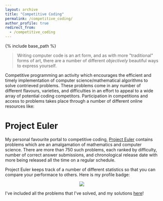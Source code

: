```yaml
---
layout: archive
title: "Competitive Coding"
permalink: /competitive_coding/
author_profile: true
redirect_from:
  - /competitive_coding
---
```


{% include base_path %}

> Writing computer code is an art form, and as with more "traditional" forms of art, there are a number of different _objectively_ beautiful ways to express yourself. 

Competitive programming an activity which encourages the efficient and timely implementation of computer science/mathematical algorithms to solve contrieved problems. These problems come in any number of different flavours, varieties, and difficulties in an effort to appeal to a wide array of potential coding competitors. Participation in competitions and access to problems takes place through a number of different online resources like:

# Project Euler

My personal favourite portal to competitive coding, [Project Euler](https://projecteuler.net/) contains problems which are an amalgamation of mathematics and computer science. There are more than 750 such problems, each ranked by difficulty, number of correct answer submissions, and chronological release date with more being released all the time on a regular schedule.

Project Euler keeps track of a number of different statistics so that you can compare your performace to others. Here is my profile badge:

<center><img src="https://projecteuler.net/profile/NolantheNerd.png"></center>

I've included all the problems that I've solved, and my solutions [here](https://nolanthenerd.github.io/competitive_coding/project_euler_home/)!
